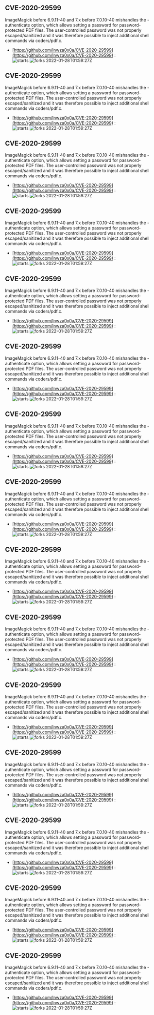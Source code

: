 ## CVE-2020-29599
 ImageMagick before 6.9.11-40 and 7.x before 7.0.10-40 mishandles the -authenticate option, which allows setting a password for password-protected PDF files. The user-controlled password was not properly escaped/sanitized and it was therefore possible to inject additional shell commands via coders/pdf.c.

- [https://github.com/lnwza0x0a/CVE-2020-29599](https://github.com/lnwza0x0a/CVE-2020-29599) :  
![starts](https://img.shields.io/github/stars/lnwza0x0a/CVE-2020-29599.svg) 
![forks](https://img.shields.io/github/forks/lnwza0x0a/CVE-2020-29599.svg) 
2022-01-28T01:59:27Z

## CVE-2020-29599
 ImageMagick before 6.9.11-40 and 7.x before 7.0.10-40 mishandles the -authenticate option, which allows setting a password for password-protected PDF files. The user-controlled password was not properly escaped/sanitized and it was therefore possible to inject additional shell commands via coders/pdf.c.

- [https://github.com/lnwza0x0a/CVE-2020-29599](https://github.com/lnwza0x0a/CVE-2020-29599) :  
![starts](https://img.shields.io/github/stars/lnwza0x0a/CVE-2020-29599.svg) 
![forks](https://img.shields.io/github/forks/lnwza0x0a/CVE-2020-29599.svg) 
2022-01-28T01:59:27Z

## CVE-2020-29599
 ImageMagick before 6.9.11-40 and 7.x before 7.0.10-40 mishandles the -authenticate option, which allows setting a password for password-protected PDF files. The user-controlled password was not properly escaped/sanitized and it was therefore possible to inject additional shell commands via coders/pdf.c.

- [https://github.com/lnwza0x0a/CVE-2020-29599](https://github.com/lnwza0x0a/CVE-2020-29599) :  
![starts](https://img.shields.io/github/stars/lnwza0x0a/CVE-2020-29599.svg) 
![forks](https://img.shields.io/github/forks/lnwza0x0a/CVE-2020-29599.svg) 
2022-01-28T01:59:27Z

## CVE-2020-29599
 ImageMagick before 6.9.11-40 and 7.x before 7.0.10-40 mishandles the -authenticate option, which allows setting a password for password-protected PDF files. The user-controlled password was not properly escaped/sanitized and it was therefore possible to inject additional shell commands via coders/pdf.c.

- [https://github.com/lnwza0x0a/CVE-2020-29599](https://github.com/lnwza0x0a/CVE-2020-29599) :  
![starts](https://img.shields.io/github/stars/lnwza0x0a/CVE-2020-29599.svg) 
![forks](https://img.shields.io/github/forks/lnwza0x0a/CVE-2020-29599.svg) 
2022-01-28T01:59:27Z

## CVE-2020-29599
 ImageMagick before 6.9.11-40 and 7.x before 7.0.10-40 mishandles the -authenticate option, which allows setting a password for password-protected PDF files. The user-controlled password was not properly escaped/sanitized and it was therefore possible to inject additional shell commands via coders/pdf.c.

- [https://github.com/lnwza0x0a/CVE-2020-29599](https://github.com/lnwza0x0a/CVE-2020-29599) :  
![starts](https://img.shields.io/github/stars/lnwza0x0a/CVE-2020-29599.svg) 
![forks](https://img.shields.io/github/forks/lnwza0x0a/CVE-2020-29599.svg) 
2022-01-28T01:59:27Z

## CVE-2020-29599
 ImageMagick before 6.9.11-40 and 7.x before 7.0.10-40 mishandles the -authenticate option, which allows setting a password for password-protected PDF files. The user-controlled password was not properly escaped/sanitized and it was therefore possible to inject additional shell commands via coders/pdf.c.

- [https://github.com/lnwza0x0a/CVE-2020-29599](https://github.com/lnwza0x0a/CVE-2020-29599) :  
![starts](https://img.shields.io/github/stars/lnwza0x0a/CVE-2020-29599.svg) 
![forks](https://img.shields.io/github/forks/lnwza0x0a/CVE-2020-29599.svg) 
2022-01-28T01:59:27Z

## CVE-2020-29599
 ImageMagick before 6.9.11-40 and 7.x before 7.0.10-40 mishandles the -authenticate option, which allows setting a password for password-protected PDF files. The user-controlled password was not properly escaped/sanitized and it was therefore possible to inject additional shell commands via coders/pdf.c.

- [https://github.com/lnwza0x0a/CVE-2020-29599](https://github.com/lnwza0x0a/CVE-2020-29599) :  
![starts](https://img.shields.io/github/stars/lnwza0x0a/CVE-2020-29599.svg) 
![forks](https://img.shields.io/github/forks/lnwza0x0a/CVE-2020-29599.svg) 
2022-01-28T01:59:27Z

## CVE-2020-29599
 ImageMagick before 6.9.11-40 and 7.x before 7.0.10-40 mishandles the -authenticate option, which allows setting a password for password-protected PDF files. The user-controlled password was not properly escaped/sanitized and it was therefore possible to inject additional shell commands via coders/pdf.c.

- [https://github.com/lnwza0x0a/CVE-2020-29599](https://github.com/lnwza0x0a/CVE-2020-29599) :  
![starts](https://img.shields.io/github/stars/lnwza0x0a/CVE-2020-29599.svg) 
![forks](https://img.shields.io/github/forks/lnwza0x0a/CVE-2020-29599.svg) 
2022-01-28T01:59:27Z

## CVE-2020-29599
 ImageMagick before 6.9.11-40 and 7.x before 7.0.10-40 mishandles the -authenticate option, which allows setting a password for password-protected PDF files. The user-controlled password was not properly escaped/sanitized and it was therefore possible to inject additional shell commands via coders/pdf.c.

- [https://github.com/lnwza0x0a/CVE-2020-29599](https://github.com/lnwza0x0a/CVE-2020-29599) :  
![starts](https://img.shields.io/github/stars/lnwza0x0a/CVE-2020-29599.svg) 
![forks](https://img.shields.io/github/forks/lnwza0x0a/CVE-2020-29599.svg) 
2022-01-28T01:59:27Z

## CVE-2020-29599
 ImageMagick before 6.9.11-40 and 7.x before 7.0.10-40 mishandles the -authenticate option, which allows setting a password for password-protected PDF files. The user-controlled password was not properly escaped/sanitized and it was therefore possible to inject additional shell commands via coders/pdf.c.

- [https://github.com/lnwza0x0a/CVE-2020-29599](https://github.com/lnwza0x0a/CVE-2020-29599) :  
![starts](https://img.shields.io/github/stars/lnwza0x0a/CVE-2020-29599.svg) 
![forks](https://img.shields.io/github/forks/lnwza0x0a/CVE-2020-29599.svg) 
2022-01-28T01:59:27Z

## CVE-2020-29599
 ImageMagick before 6.9.11-40 and 7.x before 7.0.10-40 mishandles the -authenticate option, which allows setting a password for password-protected PDF files. The user-controlled password was not properly escaped/sanitized and it was therefore possible to inject additional shell commands via coders/pdf.c.

- [https://github.com/lnwza0x0a/CVE-2020-29599](https://github.com/lnwza0x0a/CVE-2020-29599) :  
![starts](https://img.shields.io/github/stars/lnwza0x0a/CVE-2020-29599.svg) 
![forks](https://img.shields.io/github/forks/lnwza0x0a/CVE-2020-29599.svg) 
2022-01-28T01:59:27Z

## CVE-2020-29599
 ImageMagick before 6.9.11-40 and 7.x before 7.0.10-40 mishandles the -authenticate option, which allows setting a password for password-protected PDF files. The user-controlled password was not properly escaped/sanitized and it was therefore possible to inject additional shell commands via coders/pdf.c.

- [https://github.com/lnwza0x0a/CVE-2020-29599](https://github.com/lnwza0x0a/CVE-2020-29599) :  
![starts](https://img.shields.io/github/stars/lnwza0x0a/CVE-2020-29599.svg) 
![forks](https://img.shields.io/github/forks/lnwza0x0a/CVE-2020-29599.svg) 
2022-01-28T01:59:27Z

## CVE-2020-29599
 ImageMagick before 6.9.11-40 and 7.x before 7.0.10-40 mishandles the -authenticate option, which allows setting a password for password-protected PDF files. The user-controlled password was not properly escaped/sanitized and it was therefore possible to inject additional shell commands via coders/pdf.c.

- [https://github.com/lnwza0x0a/CVE-2020-29599](https://github.com/lnwza0x0a/CVE-2020-29599) :  
![starts](https://img.shields.io/github/stars/lnwza0x0a/CVE-2020-29599.svg) 
![forks](https://img.shields.io/github/forks/lnwza0x0a/CVE-2020-29599.svg) 
2022-01-28T01:59:27Z

## CVE-2020-29599
 ImageMagick before 6.9.11-40 and 7.x before 7.0.10-40 mishandles the -authenticate option, which allows setting a password for password-protected PDF files. The user-controlled password was not properly escaped/sanitized and it was therefore possible to inject additional shell commands via coders/pdf.c.

- [https://github.com/lnwza0x0a/CVE-2020-29599](https://github.com/lnwza0x0a/CVE-2020-29599) :  
![starts](https://img.shields.io/github/stars/lnwza0x0a/CVE-2020-29599.svg) 
![forks](https://img.shields.io/github/forks/lnwza0x0a/CVE-2020-29599.svg) 
2022-01-28T01:59:27Z

## CVE-2020-29599
 ImageMagick before 6.9.11-40 and 7.x before 7.0.10-40 mishandles the -authenticate option, which allows setting a password for password-protected PDF files. The user-controlled password was not properly escaped/sanitized and it was therefore possible to inject additional shell commands via coders/pdf.c.

- [https://github.com/lnwza0x0a/CVE-2020-29599](https://github.com/lnwza0x0a/CVE-2020-29599) :  
![starts](https://img.shields.io/github/stars/lnwza0x0a/CVE-2020-29599.svg) 
![forks](https://img.shields.io/github/forks/lnwza0x0a/CVE-2020-29599.svg) 
2022-01-28T01:59:27Z

